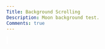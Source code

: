 ```yaml
---
Title: Background Scrolling
Description: Moon background test.
Comments: true
---
```


<html>
    <style>
        /* style for the canvas */
        #canvas {
            margin: 0;
            border: 2px solid white;
        }
    </style>
    <canvas id="canvas"></canvas>
</html>
<script>
    //create an empty canvas
    let canvas document.getElementById ("canvas");
    let c = canvas.getContext ("2d")
    // set canvas dimensions
    canvas.width = 75%;
    canvas.height = 75%;
</script>